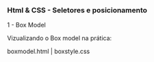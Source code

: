 ### Html & CSS - Seletores e posicionamento

1 - Box Model

Vizualizando o Box model na prática:

boxmodel.html | boxstyle.css